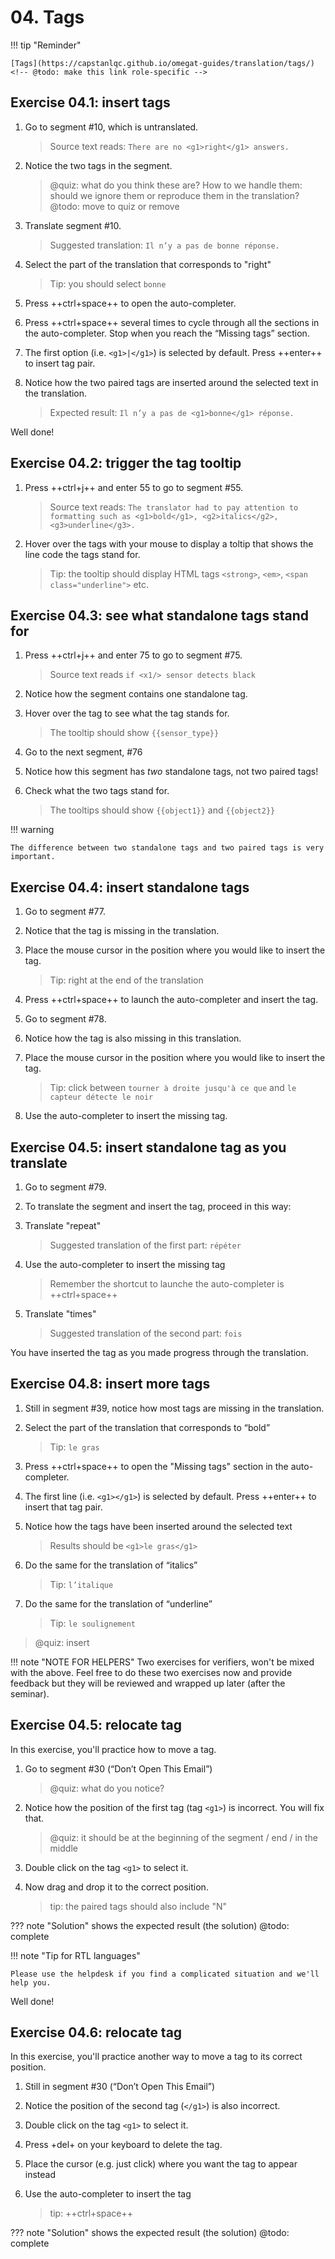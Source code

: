 # 04. Tags

!!! tip "Reminder"

    [Tags](https://capstanlqc.github.io/omegat-guides/translation/tags/) 
    <!-- @ŧodo: make this link role-specific -->

## Exercise 04.1: insert tags

1. Go to segment #10, which is untranslated.

    > Source text reads: `There are no <g1>right</g1> answers.` <!-- segment should be untranslated -->

2. Notice the two tags in the segment.
    
    > @quiz: what do you think these are? How to we handle them: should we ignore them or reproduce them in the translation? @todo: move to quiz or remove

3. Translate segment #10. 

    > Suggested translation: `Il n’y a pas de bonne réponse.`

4. Select the part of the translation that corresponds to "right"

    > Tip: you should select `bonne`

5. Press ++ctrl+space++ to open the auto-completer.
6. Press ++ctrl+space++ several times to cycle through all the sections in the auto-completer. Stop when you reach the “Missing tags” section.
7. The first option (i.e. `<g1>|</g1>`) is selected by default. Press ++enter++ to insert tag pair.
8. Notice how the two paired tags are inserted around the selected text in the translation.

    > Expected result: `Il n’y a pas de <g1>bonne</g1> réponse.`

Well done! 


## Exercise 04.2: trigger the tag tooltip

<!-- translation: Le traducteur a dû prêter attention au formatage tel que le gras, l'italique, le soulignement</g3>. -->

1. Press ++ctrl+j++ and enter 55 to go to segment #55.
    
    > Source text reads: `The translator had to pay attention to formatting such as <g1>bold</g1>, <g2>italics</g2>, <g3>underline</g3>.`

2. Hover over the tags with your mouse to display a toltip that shows the line code the tags stand for.

    > Tip: the tooltip should display HTML tags `<strong>`, `<em>`, `<span class="underline">` etc.

<!-- @ŧodo: add exercise about notes, add exercise about search hash -->

## Exercise 04.3: see what standalone tags stand for

1. Press ++ctrl+j++ and enter 75 to go to segment #75.

    > Source text reads `if <x1/> sensor detects black`

2. Notice how the segment contains one standalone tag.
3. Hover over the tag to see what the tag stands for.

    > The tooltip should show `{{sensor_type}}`

4. Go to the next segment, #76
5. Notice how this segment has _two_ standalone tags, not two paired tags! 
6. Check what the two tags stand for.

    > The tooltips should show `{{object1}}` and `{{object2}}`

!!! warning

    The difference between two standalone tags and two paired tags is very important.

## Exercise 04.4: insert standalone tags

1. Go to segment #77.
2. Notice that the tag is missing in the translation.
3. Place the mouse cursor in the position where you would like to insert the tag.

    > Tip: right at the end of the translation

4. Press ++ctrl+space++ to launch the auto-completer and insert the tag.
5. Go to segment #78. 
6. Notice how the tag is also missing in this translation.
7. Place the mouse cursor in the position where you would like to insert the tag.

    > Tip: click between `tourner à droite jusqu'à ce que` and `le capteur détecte le noir`

8. Use the auto-completer to insert the missing tag.

## Exercise 04.5: insert standalone tag as you translate 

1. Go to segment #79.
2. To translate the segment and insert the tag, proceed in this way: 
3. Translate "repeat"

    > Suggested translation of the first part: `répéter`

4. Use the auto-completer to insert the missing tag

    > Remember the shortcut to launche the auto-completer is ++ctrl+space++

5. Translate "times"

    > Suggested translation of the second part: `fois`

You have inserted the tag as you made progress through the translation.

## Exercise 04.8: insert more tags

1. Still in segment #39, notice how most tags are missing in the translation.
2. Select the part of the translation that corresponds to “bold” 

    > Tip: `le gras`

3. Press ++ctrl+space++ to open the "Missing tags" section in the auto-completer.
4. The first line (i.e. `<g1></g1>`) is selected by default. Press ++enter++ to insert that tag pair.
4. Notice how the tags have been inserted around the selected text

    > Results should be `<g1>le gras</g1>`

5. Do the same for the translation of “italics”

    > Tip: `l’italique`

5. Do the same for the translation of “underline”

    > Tip: `le soulignement` 

> @quiz: insert 

!!! note "NOTE FOR HELPERS"
    Two exercises for verifiers, won't be mixed with the above. Feel free to do these two exercises now and provide feedback but they will be reviewed and wrapped up later (after the seminar).

<!-- @todo: comment this whole section, and add later to the exercises in the verifiers guide -->


## Exercise 04.5: relocate tag

In this exercise, you'll practice how to move a tag.

1. Go to segment #30 (“<g1>Don’t Open This Email</g1>”) <!-- translation: N<g1>'ouvrez pas cet </g1>e-mail -->

    > @quiz: what do you notice?

2. Notice how the position of the first tag (tag `<g1>`) is incorrect. You will fix that.

    > @quiz: it should be at the beginning of the segment / end / in the middle

3. Double click on the tag `<g1>` to select it.
4. Now drag and drop it to the correct position.
    
    > tip: the paired tags should also include "N" 

??? note "Solution"
    shows the expected result (the solution) @todo: complete

!!! note "Tip for RTL languages"

    Please use the helpdesk if you find a complicated situation and we'll help you.

Well done!

## Exercise 04.6: relocate tag

In this exercise, you'll practice another way to move a tag to its correct position.

1. Still in segment #30 (“<g1>Don’t Open This Email</g1>”) <!-- translation is now: <g1>N'ouvrez pas cet </g1>e-mail -->
2. Notice the position of the second tag (`</g1>`) is also incorrect.
3. Double click on the tag `<g1>` to select it.
4. Press +del+ on your keyboard to delete the tag.
5. Place the cursor (e.g. just click) where you want the tag to appear instead
6. Use the auto-completer to insert the tag

    > tip: ++ctrl+space++

??? note "Solution"
    shows the expected result (the solution) @todo: complete
